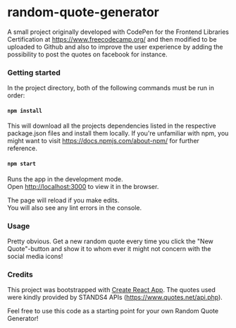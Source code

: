 # random-quote-generator
A small project originally developed with CodePen for the Frontend Libraries Certification at https://www.freecodecamp.org/ and then modified to be uploaded to Github and also to improve the user experience by adding the possibility to post the quotes on facebook for instance.

### Getting started
In the project directory, both of the following commands must be run in order:

#### `npm install`

This will download all the projects dependencies listed in the respective package.json files and install them locally. If you're unfamiliar with npm, you might want to visit https://docs.npmjs.com/about-npm/ for further reference.

#### `npm start`

Runs the app in the development mode.\
Open [http://localhost:3000](http://localhost:3000) to view it in the browser.

The page will reload if you make edits.\
You will also see any lint errors in the console.

### Usage

Pretty obvious. Get a new random quote every time you click the "New Quote"-button and show it to whom ever it might not concern with the social media icons!

### Credits
This project was bootstrapped with [Create React App](https://github.com/facebook/create-react-app).
The quotes used were kindly provided by STANDS4 APIs (https://www.quotes.net/api.php).

Feel free to use this code as a starting point for your own Random Quote Generator!
